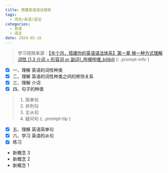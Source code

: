 ```yaml
---
title: 搭建英语语法框架
tags:
  - 项目/英语/语法
categories:
  - 英语
  - 语法
date: 2024-05-16
---
```


> 学习视频来源：[【半个月，搭建你的英语语法体系】第一章 换一种方式理解词性 [1.3 介词 = 形容词 or 副词]_哔哩哔哩_bilibili](https://www.bilibili.com/video/BV17u4y1k76A/?spm_id_from=pageDriver&vd_source=0af1c24ddc35c7aa9dc1b8f267d33df7)
{: .prompt-info }

- [x] 一、理解 英语的词性种类
- [x] 二、理解 英语的词性种类之间的修饰关系
- [x] 三、理解 介词
- [x] 四、句子的种类

> 1. 简单句
> 2. 并列句
> 3. 主从句
> 4. 疑问句
{: .prompt-tip }

- [x] 五、理解 英语简单句
- [x] 六、学习 英语的从句
- [x] 练习

- 新概念 3
- 新概念 2
- 新概念 1
